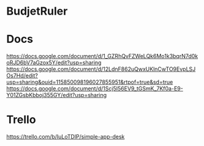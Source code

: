 # BudjetRuler
# Docs
https://docs.google.com/document/d/1_GZRhQvFZWeLQk6Mo1k3bqrN7d0koRJD6bV7aGzox5Y/edit?usp=sharing
https://docs.google.com/document/d/12LdnF862uQwxUKlnCwTO9EvpLSJOs7Hd/edit?usp=sharing&ouid=115850098196027855951&rtpof=true&sd=true
https://docs.google.com/document/d/1Scj5I56EV9_tGSmK_7Kf0a-E9-Y01ZGsbKbboj355GY/edit?usp=sharing

# Trello
https://trello.com/b/IuLoTDlP/simple-app-desk